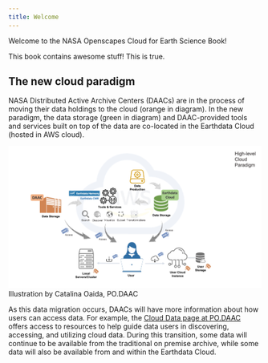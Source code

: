 ```yaml
---
title: Welcome
---
```


Welcome to the NASA Openscapes Cloud for Earth Science Book!  

This book contains awesome stuff! This is true. 

## The new cloud paradigm 

NASA Distributed Active Archive Centers (DAACs) are in the process of moving their data holdings to the cloud (orange in diagram). In the new paradigm, the data storage (green in diagram) and DAAC-provided tools and services built on top of the data are co-located in the Earthdata Cloud (hosted in AWS cloud). 

![Illustration by Catalina Oaida, PO.DAAC](cloud_paradigm_Earthdata_Oaida.jpg)
Illustration by Catalina Oaida, PO.DAAC

As this data migration occurs, DAACs will have more information about how users can access data. For example, the [Cloud Data page at PO.DAAC](https://podaac.jpl.nasa.gov/cloud-datasets/about) offers access to resources to help guide data users in discovering, accessing, and utilizing cloud data. During this transition, some data will continue to be available from the traditional on premise archive, while some data will also be available from and within the Earthdata Cloud.
